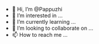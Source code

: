 - 👋 Hi, I’m @Pappuzhi
- 👀 I’m interested in ...
- 🌱 I’m currently learning ...
- 💞️ I’m looking to collaborate on ...
- 📫 How to reach me ...

<!---
Pappuzhi/Pappuzhi is a ✨ special ✨ repository because its `README.md` (this file) appears on your GitHub profile.
You can click the Preview link to take a look at your changes.
--->
